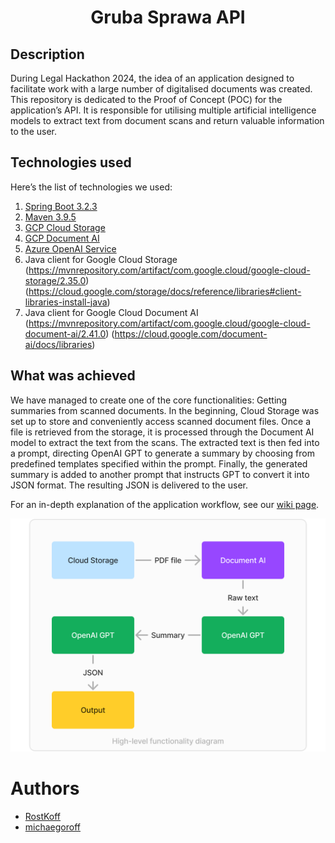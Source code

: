 <h1 align="center">Gruba Sprawa API</h1>

## Description
During Legal Hackathon 2024, the idea of an application designed to facilitate work with a large number of digitalised documents was created. This repository is dedicated to the Proof of Concept (POC) for the application’s API. It is responsible for utilising multiple artificial intelligence models to extract text from document scans and return valuable information to the user.

## Technologies used
Here’s the list of technologies we used:
1.	[Spring Boot 3.2.3](https://spring.io/projects/spring-boot)
2.	[Maven 3.9.5](https://maven.apache.org/)
3.	[GCP Cloud Storage](https://cloud.google.com/storage)
4.	[GCP Document AI](https://cloud.google.com/document-ai)
5.	[Azure OpenAI Service](https://azure.microsoft.com/en-us/products/ai-services/openai-service/)
6.	Java client for Google Cloud Storage (https://mvnrepository.com/artifact/com.google.cloud/google-cloud-storage/2.35.0)
(https://cloud.google.com/storage/docs/reference/libraries#client-libraries-install-java)
7.	Java client for Google Cloud Document AI 
(https://mvnrepository.com/artifact/com.google.cloud/google-cloud-document-ai/2.41.0)
(https://cloud.google.com/document-ai/docs/libraries)

## What was achieved
We have managed to create one of the core functionalities: Getting summaries from scanned documents. 
In the beginning, Cloud Storage was set up to store and conveniently access scanned document files. Once a file is retrieved from the storage, it is processed through the Document AI model to extract the text from the scans. The extracted text is then fed into a prompt, directing OpenAI GPT to generate a summary by choosing from predefined templates specified within the prompt. Finally, the generated summary is added to another prompt that instructs GPT to convert it into JSON format. The resulting JSON is delivered to the user.

For an in-depth explanation of the application workflow, see our [wiki page](https://github.com/michaegoroff/legalhack-GS/wiki/Project-docs).

![High-level functionality diagram](./diagram.png)
# Authors
- [RostKoff](https://github.com/RostKoff/)
- [michaegoroff](https://github.com/michaegoroff)
